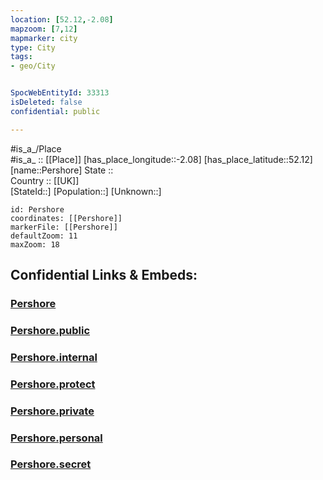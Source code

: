 ```yaml
---
location: [52.12,-2.08] 
mapzoom: [7,12] 
mapmarker: city 
type: City
tags:
- geo/City


SpocWebEntityId: 33313
isDeleted: false
confidential: public

---
```

#is_a_/Place  
#is_a_ :: [[Place]] 
[has_place_longitude::-2.08] 
[has_place_latitude::52.12] 
[name::Pershore] 
State ::  
Country :: [[UK]]  
[StateId::] 
[Population::] 
[Unknown::] 


```leaflet
id: Pershore
coordinates: [[Pershore]] 
markerFile: [[Pershore]] 
defaultZoom: 11 
maxZoom: 18
```


## Confidential Links & Embeds: 

### [Pershore](/_Standards/Earth/Continent/Europe/Europe~North/UK/England/Regions~England/West_Midlands,Region/Worcestershire/cities~Worcestershire/Wychavon/cities~Wychavon/Pershore.md) 

### [Pershore.public](/_public/Earth/Continent/Europe/Europe~North/UK/England/Regions~England/West_Midlands,Region/Worcestershire/cities~Worcestershire/Wychavon/cities~Wychavon/Pershore.public.md) 

### [Pershore.internal](/_internal/Earth/Continent/Europe/Europe~North/UK/England/Regions~England/West_Midlands,Region/Worcestershire/cities~Worcestershire/Wychavon/cities~Wychavon/Pershore.internal.md) 

### [Pershore.protect](/_protect/Earth/Continent/Europe/Europe~North/UK/England/Regions~England/West_Midlands,Region/Worcestershire/cities~Worcestershire/Wychavon/cities~Wychavon/Pershore.protect.md) 

### [Pershore.private](/_private/Earth/Continent/Europe/Europe~North/UK/England/Regions~England/West_Midlands,Region/Worcestershire/cities~Worcestershire/Wychavon/cities~Wychavon/Pershore.private.md) 

### [Pershore.personal](/_personal/Earth/Continent/Europe/Europe~North/UK/England/Regions~England/West_Midlands,Region/Worcestershire/cities~Worcestershire/Wychavon/cities~Wychavon/Pershore.personal.md) 

### [Pershore.secret](/_secret/Earth/Continent/Europe/Europe~North/UK/England/Regions~England/West_Midlands,Region/Worcestershire/cities~Worcestershire/Wychavon/cities~Wychavon/Pershore.secret.md)

